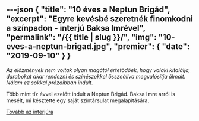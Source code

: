 ---json
{
    "title": "10 éves a Neptun Brigád",
    "excerpt": "Egyre kevésbé szeretnék finomkodni a színpadon - interjú Baksa Imrével",
    "permalink": "/{{ title | slug }}/",
    "img": "10-eves-a-neptun-brigad.jpg",
    "premier": {
        "date": "2019-09-10"
    }
}
---

_Az előzmények nem voltak olyan magától értetődőek, hogy valaki kitalálja, darabokat akar rendezni és színészekkel összeállva megvalósítja álmait. Nálam ez sokkal prózaibban indult._

Több mint tíz évvel ezelőtt indult a Neptun Brigád. Baksa Imre arról is mesélt, mi késztette egy saját színtársulat megalapítására.

<a href="https://szinhaz.org/interju/2019/09/10/egyre-kevesbe-szeretnek-finomkodni-a-szinpadon-interju-baksa-imrevel/" target="_blank">Tovább az interjúra</a>
